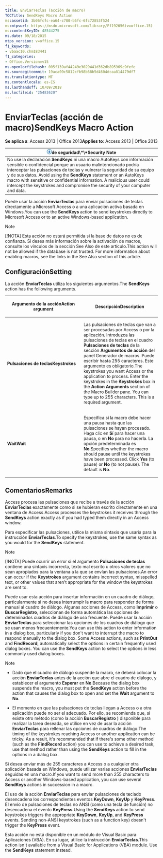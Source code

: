 ```yaml
---
title: EnviarTeclas (acción de macro)
TOCTitle: SendKeys Macro Action
ms:assetid: 3b06fcfc-ea64-c780-b5fc-6fc72853f524
ms:mtpsurl: https://msdn.microsoft.com/library/Ff192656(v=office.15)
ms:contentKeyID: 48544275
ms.date: 09/18/2015
mtps_version: v=office.15
f1_keywords:
- vbaac10.chm183441
f1_categories:
- Office.Version=v15
ms.openlocfilehash: 005f139af44249e3029441d362db895969c9fefc
ms.sourcegitcommit: 19aca09c5812cfb98b68b5d4604dcaa814479df7
ms.translationtype: MT
ms.contentlocale: es-ES
ms.lasthandoff: 10/09/2018
ms.locfileid: "25483620"
---
```

# <a name="sendkeys-macro-action"></a><span data-ttu-id="4f5b6-102">EnviarTeclas (acción de macro)</span><span class="sxs-lookup"><span data-stu-id="4f5b6-102">SendKeys Macro Action</span></span>


<span data-ttu-id="4f5b6-103">**Se aplica a**: Access 2013 | Office 2013</span><span class="sxs-lookup"><span data-stu-id="4f5b6-103">**Applies to**: Access 2013 | Office 2013</span></span>

<table>
<thead>
<tr class="header">
<th><img src="media/access-alert-security.gif" title="Nota de seguridad" alt="Security note" /><span data-ttu-id="4f5b6-105">de seguridad\*\*</span><span class="sxs-lookup"><span data-stu-id="4f5b6-105"><strong>Security Note</strong></span></span></th>
</tr>
</thead>
<tbody>
<tr class="odd">
<td><span data-ttu-id="4f5b6-p101">
      No use la declaración <strong>SendKeys</strong> ni una macro AutoKeys con información sensible o confidencial porque un usuario malintencionado podría interceptar las pulsaciones de teclas y vulnerar la seguridad de su equipo y de sus datos.
</span><span class="sxs-lookup"><span data-stu-id="4f5b6-p101">Avoid using the <strong>SendKeys</strong> statement or an AutoKeys macro with sensitive or confidential information. A malicious user could intercept the keystrokes and compromise the security of your computer and data.</span></span></td>
</tr>
</tbody>
</table>


<span data-ttu-id="4f5b6-108">Puede usar la acción **EnviarTeclas** para enviar pulsaciones de teclas directamente a Microsoft Access o a una aplicación activa basada en Windows.</span><span class="sxs-lookup"><span data-stu-id="4f5b6-108">You can use the **SendKeys** action to send keystrokes directly to Microsoft Access or to an active Windows-based application.</span></span>


> [!NOTE]
> <P><span data-ttu-id="4f5b6-p102">[!NOTA] Esta acción no estará permitida si la base de datos no es de confianza. Si desea más información sobre la activación de macros, consulte los vínculos de la sección See Also de este artículo.</span><span class="sxs-lookup"><span data-stu-id="4f5b6-p102">This action will not be allowed if the database is not trusted. For more information about enabling macros, see the links in the See Also section of this article.</span></span></P>



## <a name="setting"></a><span data-ttu-id="4f5b6-111">Configuración</span><span class="sxs-lookup"><span data-stu-id="4f5b6-111">Setting</span></span>

<span data-ttu-id="4f5b6-112">La acción **EnviarTeclas** utiliza los siguientes argumentos.</span><span class="sxs-lookup"><span data-stu-id="4f5b6-112">The **SendKeys** action has the following arguments.</span></span>

<table>
<colgroup>
<col style="width: 50%" />
<col style="width: 50%" />
</colgroup>
<thead>
<tr class="header">
<th><p><span data-ttu-id="4f5b6-113">Argumento de la acción</span><span class="sxs-lookup"><span data-stu-id="4f5b6-113">Action argument</span></span></p></th>
<th><p><span data-ttu-id="4f5b6-114">Descripción</span><span class="sxs-lookup"><span data-stu-id="4f5b6-114">Description</span></span></p></th>
</tr>
</thead>
<tbody>
<tr class="odd">
<td><p><span data-ttu-id="4f5b6-115"><strong>Pulsaciones de teclas</strong></span><span class="sxs-lookup"><span data-stu-id="4f5b6-115"><strong>Keystrokes</strong></span></span></p></td>
<td><p><span data-ttu-id="4f5b6-p103">Las pulsaciones de teclas que van a ser procesadas por Access o por la aplicación. Introduzca las pulsaciones de teclas en el cuadro <strong>Pulsaciones de teclas</strong> de la sección <strong>Argumentos de acción</strong> del panel Generador de macros. Puede escribir hasta 255 caracteres. Este argumento es obligatorio.</span><span class="sxs-lookup"><span data-stu-id="4f5b6-p103">The keystrokes you want Access or the application to process. Enter the keystrokes in the <strong>Keystrokes</strong> box in the <strong>Action Arguments</strong> section of the Macro Builder pane. You can type up to 255 characters. This is a required argument.</span></span></p></td>
</tr>
<tr class="even">
<td><p><span data-ttu-id="4f5b6-120"><strong>Wait</strong></span><span class="sxs-lookup"><span data-stu-id="4f5b6-120"><strong>Wait</strong></span></span></p></td>
<td><p><span data-ttu-id="4f5b6-p104">Especifica si la macro debe hacer una pausa hasta que las pulsaciones se hayan procesado. Haga clic en <strong>Sí</strong> para hacer una pausa, o en <strong>No</strong> para no hacerla. La opción predeterminada es <strong>No</strong>.</span><span class="sxs-lookup"><span data-stu-id="4f5b6-p104">Specifies whether the macro should pause until the keystrokes have been processed. Click <strong>Yes</strong> (to pause) or <strong>No</strong> (to not pause). The default is <strong>No</strong>.</span></span></p></td>
</tr>
</tbody>
</table>


## <a name="remarks"></a><span data-ttu-id="4f5b6-124">Comentarios</span><span class="sxs-lookup"><span data-stu-id="4f5b6-124">Remarks</span></span>

<span data-ttu-id="4f5b6-125">Access procesa las pulsaciones que recibe a través de la acción **EnviarTeclas** exactamente como si se hubieran escrito directamente en una ventana de Access.</span><span class="sxs-lookup"><span data-stu-id="4f5b6-125">Access processes the keystrokes it receives through the **SendKeys** action exactly as if you had typed them directly in an Access window.</span></span>

<span data-ttu-id="4f5b6-126">Para especificar las pulsaciones, utilice la misma sintaxis que usaría para la instrucción **EnviarTeclas**.</span><span class="sxs-lookup"><span data-stu-id="4f5b6-126">To specify the keystrokes, use the same syntax as you would for the **SendKeys** statement.</span></span>


> [!NOTE]
> <P><span data-ttu-id="4f5b6-127">[!NOTA] Puede ocurrir un error si el argumento <STRONG>Pulsaciones de teclas</STRONG> contiene una sintaxis incorrecta, texto mal escrito u otros valores que no sean apropiados para la ventana a la que se envían las pulsaciones.</span><span class="sxs-lookup"><span data-stu-id="4f5b6-127">An error can occur if the <STRONG>Keystrokes</STRONG> argument contains incorrect syntax, misspelled text, or other values that aren't appropriate for the window the keystrokes are sent to.</span></span></P>



<span data-ttu-id="4f5b6-p105">Puede usar esta acción para insertar información en un cuadro de diálogo, particularmente si no desea interrumpir la macro para responder de forma manual al cuadro de diálogo. Algunas acciones de Access, como **Imprimir** o **BuscarRegistro**, seleccionan de forma automática las opciones de determinados cuadros de diálogo de uso frecuente. Puede usar la acción **EnviarTeclas** para seleccionar las opciones de los cuadros de diálogo que se usan menos frecuentemente.</span><span class="sxs-lookup"><span data-stu-id="4f5b6-p105">You can use this action to enter information in a dialog box, particularly if you don't want to interrupt the macro to respond manually to the dialog box. Some Access actions, such as **PrintOut** and **FindRecord**, automatically select the options in certain frequently used dialog boxes. You can use the **SendKeys** action to select the options in less commonly used dialog boxes.</span></span>


> [!NOTE]
> <UL>
> <LI>
> <P><span data-ttu-id="4f5b6-131">Dado que el cuadro de diálogo suspende la macro, se deberá colocar la acción <STRONG>EnviarTeclas</STRONG> antes de la acción que abre el cuadro de diálogo, y establecer el argumento <STRONG>Esperar</STRONG> en <STRONG>No</STRONG>.</span><span class="sxs-lookup"><span data-stu-id="4f5b6-131">Because the dialog box suspends the macro, you must put the <STRONG>SendKeys</STRONG> action before the action that causes the dialog box to open and set the <STRONG>Wait</STRONG> argument to <STRONG>No</STRONG>.</span></span></P>
> <LI>
> <P><span data-ttu-id="4f5b6-p106">El momento en que las pulsaciones de teclas llegan a Access o a otra aplicación puede no ser el adecuado. Por ello, se recomienda que, si existe otro método (como la acción <STRONG>BuscarRegistro</STRONG> ) disponible para realizar la tarea deseada, se utilice en vez de usar la acción <STRONG>EnviarTeclas</STRONG> para rellenar las opciones de cuadros de diálogo.</span><span class="sxs-lookup"><span data-stu-id="4f5b6-p106">The timing of the keystrokes reaching Access or another application can be tricky. As a result, it's recommended that if there's some other method (such as the <STRONG>FindRecord</STRONG> action) you can use to achieve a desired task, use that method rather than using the <STRONG>SendKeys</STRONG> action to fill in the options in a dialog box.</span></span></P></LI></UL>



<span data-ttu-id="4f5b6-134">Si desea enviar más de 255 caracteres a Access o a cualquier otra aplicación basada en Windows, puede utilizar varias acciones **EnviarTeclas** seguidas en una macro.</span><span class="sxs-lookup"><span data-stu-id="4f5b6-134">If you want to send more than 255 characters to Access or another Windows-based application, you can use several **SendKeys** actions in succession in a macro.</span></span>

<span data-ttu-id="4f5b6-p107">El uso de la acción **EnviarTeclas** para enviar pulsaciones de teclado desencadena los correspondientes eventos **KeyDown**, **KeyUp** y **KeyPress**. El envío de pulsaciones de teclas no ANSI (como una tecla de función) no desencadena el evento **KeyPress**.</span><span class="sxs-lookup"><span data-stu-id="4f5b6-p107">Using the **SendKeys** action to send keystrokes triggers the appropriate **KeyDown**, **KeyUp**, and **KeyPress** events. Sending non-ANSI keystrokes (such as a function key) doesn't trigger the **KeyPress** event.</span></span>

<span data-ttu-id="4f5b6-p108">Esta acción no está disponible en un módulo de Visual Basic para Aplicaciones (VBA). En su lugar, utilice la instrucción **EnviarTeclas**.</span><span class="sxs-lookup"><span data-stu-id="4f5b6-p108">This action isn't available from a Visual Basic for Applications (VBA) module. Use the **SendKeys** statement instead.</span></span>

